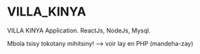 # VILLA_KINYA

VILLA KINYA Application. ReactJs, NodeJs, Mysql.

Mbola tsisy tokotany mihitsiny! --> voir lay en PHP (mandeha-zay)
